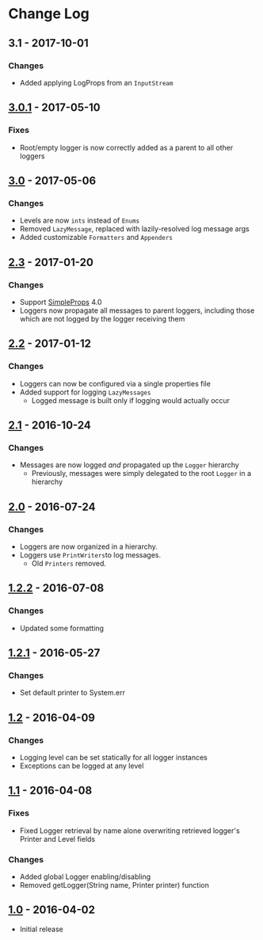 # Change Log

## 3.1 - 2017-10-01
### Changes
* Added applying LogProps from an `InputStream`

## [3.0.1] - 2017-05-10
### Fixes
* Root/empty logger is now correctly added as a parent to all other loggers


## [3.0] - 2017-05-06
### Changes
* Levels are now `ints` instead of `Enums`
* Removed `LazyMessage`, replaced with lazily-resolved log message args
* Added customizable `Formatters` and `Appenders`


## [2.3] - 2017-01-20
### Changes
* Support [SimpleProps](https://github.com/kkorolyov/SimpleProps) 4.0
* Loggers now propagate all messages to parent loggers, including those which are not logged by the logger receiving them


## [2.2] - 2017-01-12
### Changes
* Loggers can now be configured via a single properties file
* Added support for logging `LazyMessages`
  * Logged message is built only if logging would actually occur
  

## [2.1] - 2016-10-24
### Changes
* Messages are now logged _and_ propagated up the `Logger` hierarchy
  * Previously, messages were simply delegated to the root `Logger` in a hierarchy
  

## [2.0] - 2016-07-24
### Changes
* Loggers are now organized in a hierarchy.
* Loggers use `PrintWriters`to log messages.
  * Old `Printers` removed.


## [1.2.2] - 2016-07-08
### Changes
* Updated some formatting


## [1.2.1] - 2016-05-27
### Changes
* Set default printer to System.err


## [1.2] - 2016-04-09
### Changes
* Logging level can be set statically for all logger instances
* Exceptions can be logged at any level


## [1.1] - 2016-04-08
### Fixes
* Fixed Logger retrieval by name alone overwriting retrieved logger's Printer and Level fields
### Changes
* Added global Logger enabling/disabling
* Removed getLogger(String name, Printer printer) function


## [1.0] - 2016-04-02
* Initial release


[3.0.1]: https://github.com/kkorolyov/SimpleLogs/releases/tag/3.0.1
[3.0]: https://github.com/kkorolyov/SimpleLogs/releases/tag/3.0
[2.3]: https://github.com/kkorolyov/SimpleLogs/releases/tag/v2.3
[2.2]: https://github.com/kkorolyov/SimpleLogs/releases/tag/v2.2
[2.1]: https://github.com/kkorolyov/SimpleLogs/releases/tag/v2.1
[2.0]: https://github.com/kkorolyov/SimpleLogs/releases/tag/v2.0
[1.2.2]: https://github.com/kkorolyov/SimpleLogs/releases/tag/v1.2.2
[1.2.1]: https://github.com/kkorolyov/SimpleLogs/releases/tag/v1.2.1
[1.2]: https://github.com/kkorolyov/SimpleLogs/releases/tag/v1.2
[1.1]: https://github.com/kkorolyov/SimpleLogs/releases/tag/v1.1
[1.0]: https://github.com/kkorolyov/SimpleLogs/releases/tag/v1.0
